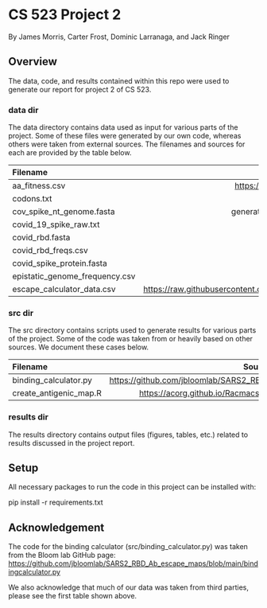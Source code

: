 # CS 523 Project 2

By James Morris, Carter Frost, Dominic Larranaga, and Jack Ringer

## Overview

The data, code, and results contained within this repo were used to generate
our report for project 2 of CS 523.

### data dir

The data directory contains data used as input for various parts of the project. Some of these files were generated by
our own code, whereas others were taken from external sources.
The filenames and sources for each are provided by the table below.

| Filename                       |                                                       Source                                                        | 
|:-------------------------------|:-------------------------------------------------------------------------------------------------------------------:|
| aa_fitness.csv                 |                     https://github.com/jbloomlab/SARS2-mut-fitness/tree/main/results/aa_fitness                     |
| codons.txt                     |                                https://github.com/zhanxw/anno/blob/master/codon.txt                                 |
| cov_spike_nt_genome.fasta      |                   generated from covid_spike_protein.fasta (see acid_seq_to_genome() in utils.py)                   |
| covid_19_spike_raw.txt         |                                                      generated                                                      |
| covid_rbd.fasta                |                                   https://www.ncbi.nlm.nih.gov/nuccore/MN908947.3                                   |
| covid_rbd_freqs.csv            |                                       generated (see part1a_calculations.py)                                        |
| covid_spike_protein.fasta      |                                   https://www.uniprot.org/uniprotkb/P0DTC2/entry                                    |
| epistatic_genome_frequency.csv |                                                      generated                                                      |
| escape_calculator_data.csv     | https://raw.githubusercontent.com/jbloomlab/SARS2_RBD_Ab_escape_maps/main/processed_data/escape_calculator_data.csv |

### src dir

The src directory contains scripts used to generate results for various parts of the project. Some of the code was taken
from
or heavily based on other sources. We document these cases below.

| Filename               |                                  Source/Based Upon                                   | 
|:-----------------------|:------------------------------------------------------------------------------------:|
| binding_calculator.py  | https://github.com/jbloomlab/SARS2_RBD_Ab_escape_maps/blob/main/bindingcalculator.py |
| create_antigenic_map.R |       https://acorg.github.io/Racmacs/articles/making-a-map-from-scratch.html        |

### results dir

The results directory contains output files (figures, tables, etc.) related to results discussed in
the project report.

## Setup

All necessary packages to run the code in this project can be installed with:

pip install -r requirements.txt

## Acknowledgement

The code for the binding calculator (src/binding_calculator.py) was taken
from the Bloom lab GitHub page:
https://github.com/jbloomlab/SARS2_RBD_Ab_escape_maps/blob/main/bindingcalculator.py

We also acknowledge that much of our data was taken from third parties, please see the first table shown above.